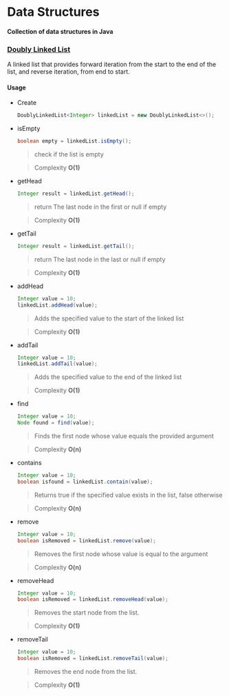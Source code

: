 # Data Structures
#### Collection of data structures in Java
### [Doubly Linked List](src/main/java/org/example/linked_list/DoublyLinkedList.java)
A linked list that provides forward iteration from the start to the end of the list,
and reverse iteration, from end to start.
#### Usage
- Create
    ```java
    DoublyLinkedList<Integer> linkedList = new DoublyLinkedList<>();
    ```

- isEmpty
  ```java
  boolean empty = linkedList.isEmpty();
  ```
    >check if the list is empty
  
    >Complexity **O(1)**

- getHead
  ```java
  Integer result = linkedList.getHead();
  ```
  >return The last node in the first or null if empty

  >Complexity **O(1)**

- getTail
  ```java
  Integer result = linkedList.getTail();
  ```
  >return The last node in the last or null if empty

  >Complexity **O(1)**

- addHead
  ```java
  Integer value = 10;
  linkedList.addHead(value);
  ```
    >Adds the specified value to the start of the linked list
  
    >Complexity **O(1)**

- addTail
  ```java
  Integer value = 10;
  linkedList.addTail(value);
  ```
    >Adds the specified value to the end of the linked list

    >Complexity **O(1)**

- find
  ```java
  Integer value = 10;
  Node found = find(value);
  ```
    >Finds the first node whose value equals the provided argument

    >Complexity **O(n)**

- contains
  ```java
  Integer value = 10;
  boolean isfound = linkedList.contain(value);
  ```
    >Returns true if the specified value exists in the list, false otherwise

    >Complexity **O(n)**

- remove
  ```java
  Integer value = 10;
  boolean isRemoved = linkedList.remove(value);
  ```
    >Removes the first node whose value is equal to the argument

    >Complexity **O(n)**

- removeHead
  ```java
  Integer value = 10;
  boolean isRemoved = linkedList.removeHead(value);
  ```
  >Removes the start node from the list.

  >Complexity **O(1)**
  
- removeTail
  ```java
  Integer value = 10;
  boolean isRemoved = linkedList.removeTail(value);
  ```
  >Removes the end node from the list.

  >Complexity **O(1)**
  